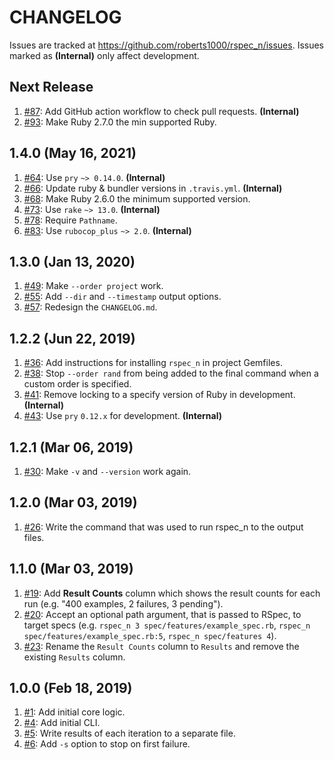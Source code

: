 # CHANGELOG

Issues are tracked at https://github.com/roberts1000/rspec_n/issues. Issues marked as **(Internal)** only affect development.

## Next Release

1. [#87](../../issues/87): Add GitHub action workflow to check pull requests. **(Internal)**
1. [#93](../../issues/93): Make Ruby 2.7.0 the min supported Ruby.

## 1.4.0 (May 16, 2021)

1. [#64](../../issues/64): Use `pry` `~> 0.14.0`. **(Internal)**
1. [#66](../../issues/66): Update ruby & bundler versions in `.travis.yml`. **(Internal)**
1. [#68](../../issues/68): Make Ruby 2.6.0 the minimum supported version.
1. [#73](../../issues/73): Use `rake` `~> 13.0`. **(Internal)**
1. [#78](../../issues/78): Require `Pathname`.
1. [#83](../../issues/83): Use `rubocop_plus` `~> 2.0`. **(Internal)**

## 1.3.0 (Jan 13, 2020)

1. [#49](../../issues/49): Make `--order project` work.
1. [#55](../../issues/55): Add `--dir` and `--timestamp` output options.
1. [#57](../../issues/57): Redesign the `CHANGELOG.md`.

## 1.2.2 (Jun 22, 2019)

1. [#36](../../issues/36): Add instructions for installing `rspec_n` in project Gemfiles.
1. [#38](../../issues/38): Stop `--order rand` from being added to the final command when a custom order is specified.
1. [#41](../../issues/41): Remove locking to a specify version of Ruby in development. **(Internal)**
1. [#43](../../issues/43): Use `pry` `0.12.x` for development. **(Internal)**

## 1.2.1 (Mar 06, 2019)

1. [#30](../../issues/30): Make `-v` and `--version` work again.

## 1.2.0 (Mar 03, 2019)

1. [#26](../../issues/26): Write the command that was used to run rspec_n to the output files.

## 1.1.0 (Mar 03, 2019)

1. [#19](../../issues/19): Add **Result Counts** column which shows the result counts for each run (e.g. "400 examples, 2 failures, 3 pending").
1. [#20](../../issues/20): Accept an optional path argument, that is passed to RSpec, to target specs (e.g. `rspec_n 3 spec/features/example_spec.rb`, `rspec_n spec/features/example_spec.rb:5`, `rspec_n spec/features 4`).
1. [#23](../../issues/23): Rename the `Result Counts` column to `Results` and remove the existing `Results` column.

## 1.0.0 (Feb 18, 2019)

1. [#1](../../issues/1): Add initial core logic.
1. [#4](../../issues/4): Add initial CLI.
1. [#5](../../issues/5): Write results of each iteration to a separate file.
1. [#6](../../issues/6): Add `-s` option to stop on first failure.
